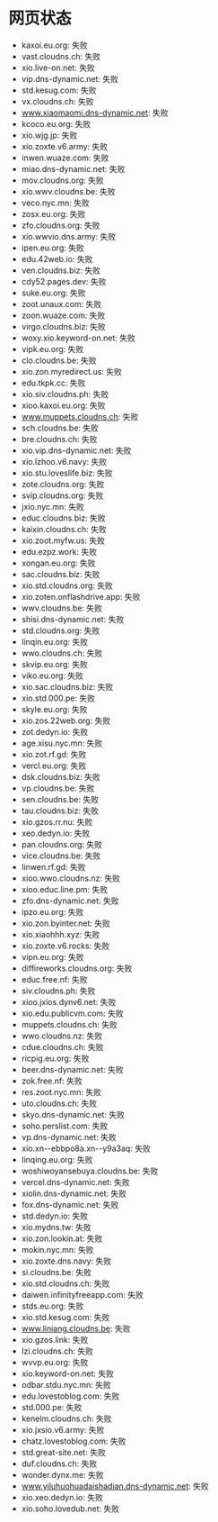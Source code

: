 # 网页状态
- kaxoi.eu.org: 失败
- vast.cloudns.ch: 失败
- xio.live-on.net: 失败
- vip.dns-dynamic.net: 失败
- std.kesug.com: 失败
- vx.cloudns.ch: 失败
- www.xiaomaomi.dns-dynamic.net: 失败
- kcoco.eu.org: 失败
- xio.wjg.jp: 失败
- xio.zoxte.v6.army: 失败
- inwen.wuaze.com: 失败
- miao.dns-dynamic.net: 失败
- mov.cloudns.org: 失败
- xio.wwv.cloudns.be: 失败
- veco.nyc.mn: 失败
- zosx.eu.org: 失败
- zfo.cloudns.org: 失败
- xio.wwvio.dns.army: 失败
- ipen.eu.org: 失败
- edu.42web.io: 失败
- ven.cloudns.biz: 失败
- cdy52.pages.dev: 失败
- suke.eu.org: 失败
- zoot.unaux.com: 失败
- zoon.wuaze.com: 失败
- virgo.cloudns.biz: 失败
- woxy.xio.keyword-on.net: 失败
- vipk.eu.org: 失败
- clo.cloudns.be: 失败
- xio.zon.myredirect.us: 失败
- edu.tkpk.cc: 失败
- xio.siv.cloudns.ph: 失败
- xioo.kaxoi.eu.org: 失败
- www.muppets.cloudns.ch: 失败
- sch.cloudns.be: 失败
- bre.cloudns.ch: 失败
- xio.vip.dns-dynamic.net: 失败
- xio.lzhoo.v6.navy: 失败
- xio.stu.loveslife.biz: 失败
- zote.cloudns.org: 失败
- svip.cloudns.org: 失败
- jxio.nyc.mn: 失败
- educ.cloudns.biz: 失败
- kaixin.cloudns.ch: 失败
- xio.zoot.myfw.us: 失败
- edu.ezpz.work: 失败
- xongan.eu.org: 失败
- sac.cloudns.biz: 失败
- xio.std.cloudns.org: 失败
- xio.zoten.onflashdrive.app: 失败
- wwv.cloudns.be: 失败
- shisi.dns-dynamic.net: 失败
- std.cloudns.org: 失败
- linqin.eu.org: 失败
- wwo.cloudns.ch: 失败
- skvip.eu.org: 失败
- viko.eu.org: 失败
- xio.sac.cloudns.biz: 失败
- xio.std.000.pe: 失败
- skyle.eu.org: 失败
- xio.zos.22web.org: 失败
- zot.dedyn.io: 失败
- age.xisu.nyc.mn: 失败
- xio.zot.rf.gd: 失败
- vercl.eu.org: 失败
- dsk.cloudns.biz: 失败
- vp.cloudns.be: 失败
- sen.cloudns.be: 失败
- tau.cloudns.biz: 失败
- xio.gzos.rr.nu: 失败
- xeo.dedyn.io: 失败
- pan.cloudns.org: 失败
- vice.cloudns.be: 失败
- linwen.rf.gd: 失败
- xioo.wwo.cloudns.nz: 失败
- xioo.educ.line.pm: 失败
- zfo.dns-dynamic.net: 失败
- ipzo.eu.org: 失败
- xio.zon.byinter.net: 失败
- xio.xiaohhh.xyz: 失败
- xio.zoxte.v6.rocks: 失败
- vipn.eu.org: 失败
- diffireworks.cloudns.org: 失败
- educ.free.nf: 失败
- siv.cloudns.ph: 失败
- xioo.jxios.dynv6.net: 失败
- xio.edu.publicvm.com: 失败
- muppets.cloudns.ch: 失败
- wwo.cloudns.nz: 失败
- cdue.cloudns.ch: 失败
- ricpig.eu.org: 失败
- beer.dns-dynamic.net: 失败
- zok.free.nf: 失败
- res.zoot.nyc.mn: 失败
- uto.cloudns.ch: 失败
- skyo.dns-dynamic.net: 失败
- soho.perslist.com: 失败
- vp.dns-dynamic.net: 失败
- xio.xn--ebbpo8a.xn--y9a3aq: 失败
- linqing.eu.org: 失败
- woshiwoyansebuya.cloudns.be: 失败
- vercel.dns-dynamic.net: 失败
- xiolin.dns-dynamic.net: 失败
- fox.dns-dynamic.net: 失败
- std.dedyn.io: 失败
- xio.mydns.tw: 失败
- xio.zon.lookin.at: 失败
- mokin.nyc.mn: 失败
- xio.zoxte.dns.navy: 失败
- si.cloudns.be: 失败
- xio.std.cloudns.ch: 失败
- daiwen.infinityfreeapp.com: 失败
- stds.eu.org: 失败
- xio.std.kesug.com: 失败
- www.liniang.cloudns.be: 失败
- xio.gzos.link: 失败
- lzi.cloudns.ch: 失败
- wvvp.eu.org: 失败
- xio.keyword-on.net: 失败
- odbar.stdu.nyc.mn: 失败
- edu.lovestoblog.com: 失败
- std.000.pe: 失败
- kenelm.cloudns.ch: 失败
- xio.jxsio.v6.army: 失败
- chatz.lovestoblog.com: 失败
- std.great-site.net: 失败
- duf.cloudns.ch: 失败
- wonder.dynx.me: 失败
- www.yiluhuohuadaishadian.dns-dynamic.net: 失败
- xio.xeo.dedyn.io: 失败
- xio.soho.lovedub.net: 失败
